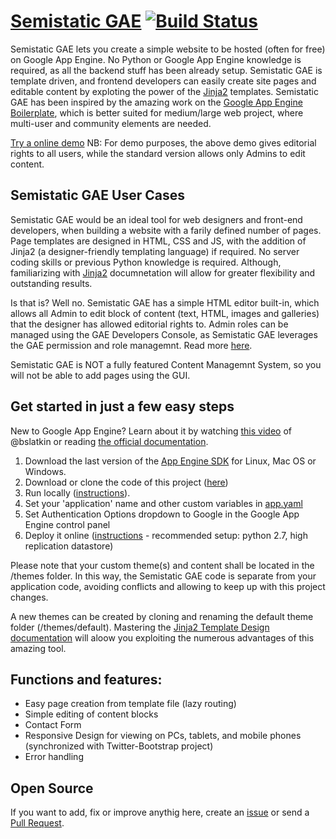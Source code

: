[Semistatic GAE](http://semistatic-gae.appspot.com) [![Build Status](https://secure.travis-ci.org/coto/gae-boilerplate.png)](http://travis-ci.org/coto/gae-boilerplate)
==============================

Semistatic GAE lets you create a simple website to be hosted (often for free) on Google App Engine. 
No Python or Google App Engine knowledge is required, as all the backend stuff has been already setup.
Semistatic GAE is template driven, and frontend developers can easily create site pages and editable content by exploting the power of the [Jinja2](http://jinja.pocoo.org/) templates. 
Semistatic GAE has been inspired by the amazing work on the [Google App Engine Boilerplate](http://appengine.beecoss.com), which is better suited for medium/large web project, where multi-user and community elements are needed.

[Try a online demo](http://semistatic-gae.appspot.com)
NB: For demo purposes, the above demo gives editorial rights to all users, while the standard version allows only Admins to edit content.

Semistatic GAE User Cases
------------------------------------
Semistatic GAE would be an ideal tool for web designers and front-end developers, when building a website with a farily defined number of pages.
Page templates are designed in HTML, CSS and JS, with the addition of Jinja2 (a designer-friendly templating language) if required.
No server coding skills or previous Python knowledge is required. Although, familiarizing with [Jinja2](http://jinja.pocoo.org/) documnetation will allow for greater flexibility and outstanding results.

Is that is?
Well no. Semistatic GAE has a simple HTML editor built-in, which allows all Admin to edit block of content (text, HTML, images and galleries) that the designer has allowed editorial rights to.
Admin roles can be managed using the GAE Developers Console, as Semistatic GAE leverages the GAE permission and role managemnt. Read more [here](https://cloud.google.com/appengine/docs/adminconsole/roles).

Semistatic GAE is NOT a fully featured Content Managemnt System, so you will not be able to add pages using the GUI.



Get started in just a few easy steps
------------------------------------

New to Google App Engine? Learn about it by watching [this video](http://www.youtube.com/watch?v=bfgO-LXGpTM) of @bslatkin or reading [the official documentation](https://developers.google.com/appengine/).

1. Download the last version of the [App Engine SDK](http://code.google.com/appengine/downloads.html#Google_App_Engine_SDK_for_Python) for Linux, Mac OS or Windows.
1. Download or clone the code of this project ([here](https://github.com/jkdaza/semistatic-gae/zipball/master))
1. Run locally ([instructions](https://developers.google.com/appengine/docs/python/tools/devserver)).
1. Set your 'application' name and other custom variables in [app.yaml](https://github.com/jkdaza/semistatic-gae/blob/master/app.yaml)
1. Set Authentication Options dropdown to Google in the Google App Engine control panel
1. Deploy it online ([instructions](https://developers.google.com/appengine/docs/python/gettingstarted/uploading) - recommended setup: python 2.7, high replication datastore)

Please note that your custom theme(s) and content shall be located in the /themes folder.
In this way, the Semistatic GAE code is separate from your application code, avoiding conflicts and allowing to keep up with this project changes.

A new themes can be created by cloning and renaming the default theme folder (/themes/default).
Mastering the [Jinja2 Template Design documentation](http://jinja.pocoo.org/docs/) will aloow you exploiting the numerous advantages of this amazing tool.

Functions and features:
-----------------------
+ Easy page creation from template file (lazy routing)
+ Simple editing of content blocks 
+ Contact Form
+ Responsive Design for viewing on PCs, tablets, and mobile phones (synchronized with Twitter-Bootstrap project)
+ Error handling


Open Source
-----------
If you want to add, fix or improve anythig here, create an [issue](https://github.com/jkdaza/semistatic-gae/issues) or send a [Pull Request](https://github.com/jkdaza/semistatic-gae/pull/new/master).

